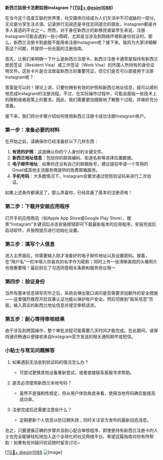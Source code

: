 **新西兰註冊卡怎麽註冊Instagram？[[TG💪+ @esim1088](https://t.me/s/esim1088)]**

在当今这个高度互联的世界里，社交媒体已经成为人们生活中不可或缺的一部分。无论是分享生活点滴、记录旅行见闻还是寻找志同道合的朋友，Instagram都是许多人首选的平台之一。然而，对于身在新西兰的新移民或留学生来说，注册Instagram可能会遇到一些小障碍，尤其是当涉及到网络环境和身份验证时。那么，新西兰注册卡到底能不能用来注册Instagram呢？接下来，我将为大家详细解答这个问题，并提供一份全面的注册指南。

首先，让我们来明确一下什么是新西兰注册卡。新西兰注册卡通常是指持有新西兰居民签证（Resident Visa）或工作签证（Work Visa）的外国人所持有的身份证明文件。这些卡片是合法居留新西兰的重要凭证，但它们是否可以直接用于注册Instagram呢？

答案是可以的！理论上讲，只要你拥有有效的护照和新西兰地址信息，就可以顺利地完成Instagram的注册流程。不过，在实际操作过程中，可能会面临一些技术上的限制或者政策上的要求。因此，我们需要更加细致地了解整个过程，并做好充分准备。

接下来，我们将分步骤介绍如何使用新西兰注册卡成功注册Instagram账户。

### 第一步：准备必要的材料

在开始之前，请确保你已经准备好以下几样东西：
1. **有效的护照**：这是确认你的个人身份的关键文件。
2. **新西兰地址信息**：包括你的邮政编码、街道名称等具体位置数据。
3. **电子邮件地址**：如果你还没有自己的邮箱账号，建议提前申请一个常用的Gmail或其他主流服务商提供的免费邮箱服务。
4. **手机号码**：大多数情况下，Instagram会要求通过短信验证码来进行二次验证。

如果上述条件都满足了，那么恭喜你，已经具备了基本的注册资格！

### 第二步：下载并安装应用程序

打开手机应用商店（如Apple App Store或Google Play Store），搜索“Instagram”关键词后点击安装按钮即可下载最新版本的应用程序。安装完成后启动软件，并按照提示进行初始化设置。

### 第三步：填写个人信息

进入主界面后，你需要输入刚才准备好的电子邮件地址以及设置密码。接着，在“用户名”一栏中填入你喜欢的名字作为昵称；同时上传一张清晰美观的头像照片也很重要哦！最后别忘了勾选同意相关条款和服务协议哦～

### 第四步：验证身份

当所有基本信息填写完毕之后，系统会弹出窗口询问是否需要添加额外的安全措施——这里强烈推荐开启双重认证功能以保护账户安全。然后切换到“联系信息”页面，输入真实的新西兰地址信息并提交审核请求。

### 第五步：耐心等待审核结果

由于涉及到跨国操作，整个审批流程可能需要几天时间才能完成。在此期间，请保持通讯畅通以便接收来自Instagram官方发送的相关通知邮件或短信。

### 小贴士与常见问题解答

1. 如果遇到无法收到验证码的情况怎么办？
   - 可尝试更换其他设备重新尝试，或者直接联系客服寻求帮助。
   
2. 是否必须使用新西兰本地号码？
   - 虽然不是强制性规定，但从用户体验角度来看，使用当地号码确实能提高成功率。

3. 注册完成后还需要注意些什么？
   - 定期更新个人信息以防过期失效；同时关注官方发布的最新动态消息。

总之，只要遵循正确的步骤并且耐心配合审核程序，即使是持有新西兰注册卡的人士也完全能够轻松地加入这个全球化的社交网络平台。希望这篇指南对你有所帮助！如果有任何疑问欢迎随时留言讨论~

[[TG💪+ @esim1088](https://t.me/s/esim1088) ![Image](https://i.postimg.cc/4NQfJmqS/Snipaste-2025-05-13-00-14-12.png)]